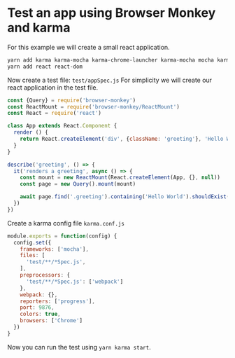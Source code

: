 # Test an app using Browser Monkey and karma

For this example we will create a small react application.

```bash
yarn add karma karma-mocha karma-chrome-launcher karma-mocha mocha karma-webpack webpack --dev
yarn add react react-dom
```

Now create a test file: `test/appSpec.js`
For simplicity we will create our react application in the test file.

```js
const {Query} = require('browser-monkey')
const ReactMount = require('browser-monkey/ReactMount')
const React = require('react')

class App extends React.Component {
  render () {
    return React.createElement('div', {className: 'greeting'}, 'Hello World')
  }
}

describe('greeting', () => {
  it('renders a greeting', async () => {
    const mount = new ReactMount(React.createElement(App, {}, null))
    const page = new Query().mount(mount)

    await page.find('.greeting').containing('Hello World').shouldExist()
  })
})
```

Create a karma config file `karma.conf.js`

```js
module.exports = function(config) {
  config.set({
    frameworks: ['mocha'],
    files: [
      'test/**/*Spec.js',
    ],
    preprocessors: {
      'test/**/*Spec.js': ['webpack']
    },
    webpack: {},
    reporters: ['progress'],
    port: 9876,
    colors: true,
    browsers: ['Chrome']
  })
}
```

Now you can run the test using `yarn karma start`.
